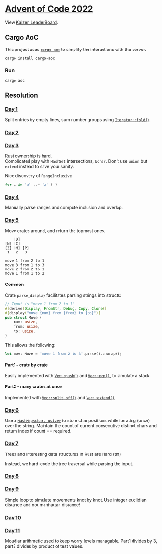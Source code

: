 # [Advent of Code 2022](https://adventofcode.com/2022/)

View [Kaizen LeaderBoard](https://adventofcode.com/2022/leaderboard/private/view/796831).


## Cargo AoC
This project uses [`cargo-aoc`](https://github.com/gobanos/cargo-aoc) to simplify the interactions with the server.

```
cargo install cargo-aoc
```

### Run
```
cargo aoc
```

## Resolution

### [Day 1](https://adventofcode.com/2022/day/1)
Split entries by empty lines, sum number groups using [`Iterator::fold()`](https://doc.rust-lang.org/std/iter/trait.Iterator.html#method.fold)

### [Day 2](https://adventofcode.com/2022/day/2)

### [Day 3](https://adventofcode.com/2022/day/3)
Rust ownership is hard.  
Complicated play with `HashSet` intersections, `&char`. Don't use `union` but `extend` instead to save your sanity.

Nice discovery of `RangeInclusive`
```rust
for i in 'a' ..= 'z' { }
```
### [Day 4](https://adventofcode.com/2022/day/4)
Manually parse ranges and compute inclusion and overlap.

### [Day 5](https://adventofcode.com/2022/day/5)

Move crates around, and return the topmost ones.

```
    [D]    
[N] [C]    
[Z] [M] [P]
 1   2   3 

move 1 from 2 to 1
move 3 from 1 to 3
move 2 from 2 to 1
move 1 from 1 to 2
```

#### Common
Crate `parse_display` facilitates parsing strings into structs:
```rust
// Input is "move 1 from 2 to 1"
#[derive(Display, FromStr, Debug, Copy, Clone)]
#[display("move {num} from {from} to {to}")]
pub struct Move {
    num: usize,
    from: usize,
    to: usize,
}
```

This allows the following:
```rust
let mov: Move = "move 1 from 2 to 3".parse().unwrap();
```


#### Part1 - crate by crate
Easily implemented with [`Vec::push()`](https://doc.rust-lang.org/std/vec/struct.Vec.html#method.push) 
and [`Vec::pop()`](https://doc.rust-lang.org/std/vec/struct.Vec.html#method.pop), to simulate a stack.

#### Part2 - many crates at once
Implemented with [`Vec::split_off()`](https://doc.rust-lang.org/std/vec/struct.Vec.html#method.split_off) 
and [`Vec::extend()`](https://doc.rust-lang.org/std/iter/trait.Extend.html#tymethod.extend)

### [Day 6](https://adventofcode.com/2022/day/6)
Use a [`HashMap<char, usize>`](https://doc.rust-lang.org/std/collections/struct.HashMap.html) to store char positions 
while iterating (once) over the string. Maintain the count of current consecutive distinct chars and return index if count == required.

### [Day 7](https://adventofcode.com/2022/day/7)
Trees and interesting data structures in Rust are Hard (tm)

Instead, we hard-code the tree traversal while parsing the input.

### [Day 8](https://adventofcode.com/2022/day/8)

### [Day 9](https://adventofcode.com/2022/day/9)
Simple loop to simulate movements knot by knot. Use integer euclidian distance and not manhattan distance!

### [Day 10](https://adventofcode.com/2022/day/10)

### [Day 11](https://adventofcode.com/2022/day/11)
Moudlar arithmetic used to keep worry levels managable. Part1 divides by 3, part2 divides by product of test values.

